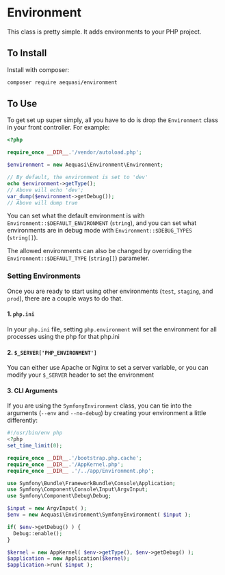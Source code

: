 Environment
===========

This class is pretty simple. It adds environments to your PHP project.

## To Install

Install with composer:

```sh
composer require aequasi/environment
```

## To Use

To get set up super simply, all you have to do is drop the `Environment` class in your
front controller. For example:

```php
<?php

require_once __DIR__.'/vendor/autoload.php';

$environment = new Aequasi\Environment\Environment;

// By default, the environment is set to 'dev'
echo $environment->getType();
// Above will echo 'dev';
var_dump($environment->getDebug());
// Above will dump true
```

You can set what the default environment is with `Environment::$DEFAULT_ENVIRONMENT` (`string`),
and you can set what environments are in debug mode with `Environment::$DEBUG_TYPES` (`string[]`).

The allowed environments can also be changed by overriding the `Environment::$DEFAULT_TYPE` (`string[]`) parameter.

### Setting Environments

Once you are ready to start using other environments (`test`, `staging`, and `prod`), there are a couple ways to do that.

#### 1. `php.ini`

In your `php.ini` file, setting `php.environment` will set the environment for all processes using the php for that php.ini

#### 2. `$_SERVER['PHP_ENVIRONMENT']`

You can either use Apache or Nginx to set a server variable, or you can modify your `$_SERVER` header to set the environment

#### 3. CLI Arguments

If you are using the `SymfonyEnvironment` class, you can tie into the arguments (`--env` and `--no-debug`) by creating your environment
a little differently:

```php
#!/usr/bin/env php
<?php
set_time_limit(0);

require_once __DIR__.'/bootstrap.php.cache';
require_once __DIR__.'/AppKernel.php';
require_once __DIR__ .'/../app/Environment.php';

use Symfony\Bundle\FrameworkBundle\Console\Application;
use Symfony\Component\Console\Input\ArgvInput;
use Symfony\Component\Debug\Debug;

$input = new ArgvInput( );
$env = new Aequasi\Environment\SymfonyEnvironment( $input );

if( $env->getDebug() ) {
  Debug::enable();
}

$kernel = new AppKernel( $env->getType(), $env->getDebug() );
$application = new Application($kernel);
$application->run( $input );
```
